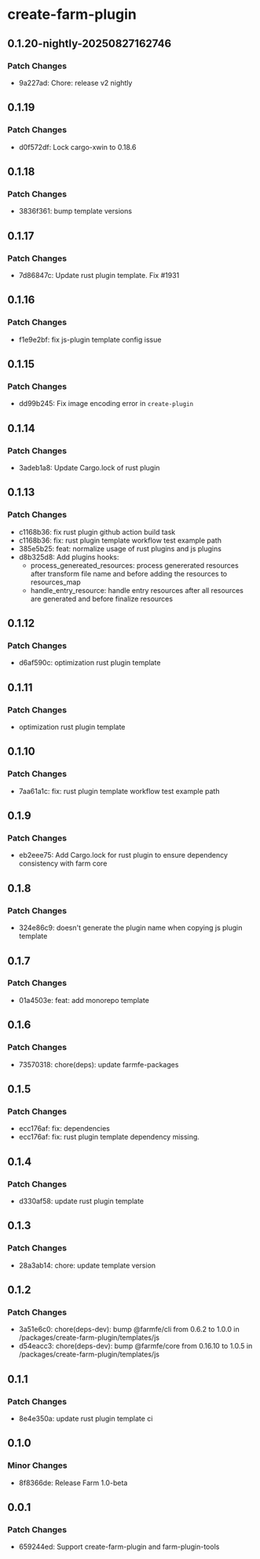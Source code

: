 # create-farm-plugin

## 0.1.20-nightly-20250827162746

### Patch Changes

- 9a227ad: Chore: release v2 nightly

## 0.1.19

### Patch Changes

- d0f572df: Lock cargo-xwin to 0.18.6

## 0.1.18

### Patch Changes

- 3836f361: bump template versions

## 0.1.17

### Patch Changes

- 7d86847c: Update rust plugin template. Fix #1931

## 0.1.16

### Patch Changes

- f1e9e2bf: fix js-plugin template config issue

## 0.1.15

### Patch Changes

- dd99b245: Fix image encoding error in `create-plugin`

## 0.1.14

### Patch Changes

- 3adeb1a8: Update Cargo.lock of rust plugin

## 0.1.13

### Patch Changes

- c1168b36: fix rust plugin github action build task
- c1168b36: fix: rust plugin template workflow test example path
- 385e5b25: feat: normalize usage of rust plugins and js plugins
- d8b325d8: Add plugins hooks:
  - process_genereated_resources: process genererated resources after transform file name and before adding the resources to resources_map
  - handle_entry_resource: handle entry resources after all resources are generated and before finalize resources

## 0.1.12

### Patch Changes

- d6af590c: optimization rust plugin template

## 0.1.11

### Patch Changes

- optimization rust plugin template

## 0.1.10

### Patch Changes

- 7aa61a1c: fix: rust plugin template workflow test example path

## 0.1.9

### Patch Changes

- eb2eee75: Add Cargo.lock for rust plugin to ensure dependency consistency with farm core

## 0.1.8

### Patch Changes

- 324e86c9: doesn't generate the plugin name when copying js plugin template

## 0.1.7

### Patch Changes

- 01a4503e: feat: add monorepo template

## 0.1.6

### Patch Changes

- 73570318: chore(deps): update farmfe-packages

## 0.1.5

### Patch Changes

- ecc176af: fix: dependencies
- ecc176af: fix: rust plugin template dependency missing.

## 0.1.4

### Patch Changes

- d330af58: update rust plugin template

## 0.1.3

### Patch Changes

- 28a3ab14: chore: update template version

## 0.1.2

### Patch Changes

- 3a51e6c0: chore(deps-dev): bump @farmfe/cli from 0.6.2 to 1.0.0 in /packages/create-farm-plugin/templates/js
- d54eacc3: chore(deps-dev): bump @farmfe/core from 0.16.10 to 1.0.5 in /packages/create-farm-plugin/templates/js

## 0.1.1

### Patch Changes

- 8e4e350a: update rust plugin template ci

## 0.1.0

### Minor Changes

- 8f8366de: Release Farm 1.0-beta

## 0.0.1

### Patch Changes

- 659244ed: Support create-farm-plugin and farm-plugin-tools
